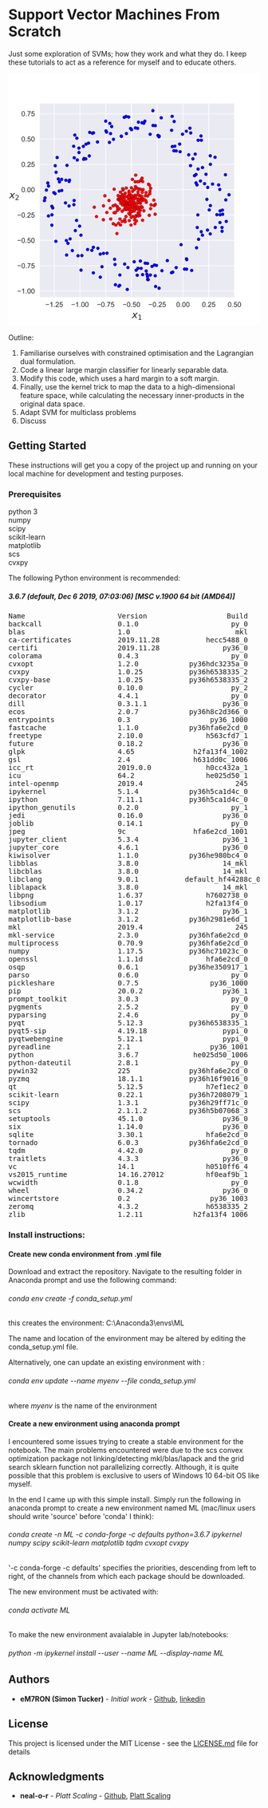 # Support Vector Machines From Scratch

Just some exploration of SVMs; how they work and what they do. I keep these tutorials to act as a reference for myself and to educate others.

![](https://github.com/eM7RON/SVM-from-scratch/blob/master/img1.svg)

Outline:

1. Familiarise ourselves with constrained optimisation and the Lagrangian dual formulation.
2. Code a linear large margin classifier for linearly separable data.
3. Modify this code, which uses a hard margin to a soft margin.
4. Finally, use the kernel trick to map the data to a high-dimensional feature space, while calculating the necessary inner-products in the original data space.
5. Adapt SVM for multiclass problems
6. Discuss

## Getting Started

These instructions will get you a copy of the project up and running on your local machine for development and testing purposes.

### Prerequisites

python 3  
numpy  
scipy  
scikit-learn  
matplotlib  
scs  
cvxpy  

The following Python environment is recommended:

##### 3.6.7 (default, Dec  6 2019, 07:03:06) [MSC v.1900 64 bit (AMD64)]

<pre>
Name                      Version                   Build    Channel   
backcall                  0.1.0                      py_0    conda-forge  
blas                      1.0                         mkl   
ca-certificates           2019.11.28           hecc5488_0    conda-forge  
certifi                   2019.11.28               py36_0    conda-forge  
colorama                  0.4.3                      py_0    conda-forge  
cvxopt                    1.2.0            py36hdc3235a_0   
cvxpy                     1.0.25           py36h6538335_2    conda-forge  
cvxpy-base                1.0.25           py36h6538335_2    conda-forge  
cycler                    0.10.0                     py_2    conda-forge  
decorator                 4.4.1                      py_0    conda-forge  
dill                      0.3.1.1                  py36_0    conda-forge  
ecos                      2.0.7            py36h8c2d366_0   
entrypoints               0.3                   py36_1000    conda-forge  
fastcache                 1.1.0            py36hfa6e2cd_0    conda-forge  
freetype                  2.10.0               h563cfd7_1    conda-forge  
future                    0.18.2                   py36_0    conda-forge  
glpk                      4.65              h2fa13f4_1002    conda-forge  
gsl                       2.4               h631dd0c_1006    conda-forge  
icc_rt                    2019.0.0             h0cc432a_1   
icu                       64.2                 he025d50_1    conda-forge  
intel-openmp              2019.4                      245   
ipykernel                 5.1.4            py36h5ca1d4c_0    conda-forge  
ipython                   7.11.1           py36h5ca1d4c_0    conda-forge  
ipython_genutils          0.2.0                      py_1    conda-forge  
jedi                      0.16.0                   py36_0    conda-forge  
joblib                    0.14.1                     py_0    conda-forge  
jpeg                      9c                hfa6e2cd_1001    conda-forge  
jupyter_client            5.3.4                    py36_1    conda-forge  
jupyter_core              4.6.1                    py36_0    conda-forge  
kiwisolver                1.1.0            py36he980bc4_0    conda-forge  
libblas                   3.8.0                    14_mkl    conda-forge  
libcblas                  3.8.0                    14_mkl    conda-forge  
libclang                  9.0.1           default_hf44288c_0    conda-forge  
liblapack                 3.8.0                    14_mkl    conda-forge  
libpng                    1.6.37               h7602738_0    conda-forge  
libsodium                 1.0.17               h2fa13f4_0    conda-forge  
matplotlib                3.1.2                    py36_1    conda-forge  
matplotlib-base           3.1.2            py36h2981e6d_1    conda-forge  
mkl                       2019.4                      245   
mkl-service               2.3.0            py36hfa6e2cd_0    conda-forge  
multiprocess              0.70.9           py36hfa6e2cd_0    conda-forge  
numpy                     1.17.5           py36hc71023c_0    conda-forge  
openssl                   1.1.1d               hfa6e2cd_0    conda-forge  
osqp                      0.6.1            py36he350917_1    conda-forge  
parso                     0.6.0                      py_0    conda-forge  
pickleshare               0.7.5                 py36_1000    conda-forge  
pip                       20.0.2                   py36_1    conda-forge  
prompt_toolkit            3.0.3                      py_0    conda-forge  
pygments                  2.5.2                      py_0    conda-forge  
pyparsing                 2.4.6                      py_0    conda-forge  
pyqt                      5.12.3           py36h6538335_1    conda-forge  
pyqt5-sip                 4.19.18                  pypi_0    pypi  
pyqtwebengine             5.12.1                   pypi_0    pypi  
pyreadline                2.1                   py36_1001    conda-forge  
python                    3.6.7             he025d50_1006    conda-forge  
python-dateutil           2.8.1                      py_0    conda-forge  
pywin32                   225              py36hfa6e2cd_0    conda-forge  
pyzmq                     18.1.1           py36h16f9016_0    conda-forge  
qt                        5.12.5               h7ef1ec2_0    conda-forge  
scikit-learn              0.22.1           py36h7208079_1    conda-forge  
scipy                     1.3.1            py36h29ff71c_0    conda-forge  
scs                       2.1.1.2          py36h5b07068_3    conda-forge  
setuptools                45.1.0                   py36_0    conda-forge  
six                       1.14.0                   py36_0    conda-forge  
sqlite                    3.30.1               hfa6e2cd_0    conda-forge  
tornado                   6.0.3            py36hfa6e2cd_0    conda-forge  
tqdm                      4.42.0                     py_0    conda-forge  
traitlets                 4.3.3                    py36_0    conda-forge  
vc                        14.1                 h0510ff6_4   
vs2015_runtime            14.16.27012          hf0eaf9b_1   
wcwidth                   0.1.8                      py_0    conda-forge  
wheel                     0.34.2                   py36_0    conda-forge  
wincertstore              0.2                   py36_1003    conda-forge  
zeromq                    4.3.2                h6538335_2    conda-forge  
zlib                      1.2.11            h2fa13f4_1006    conda-forge  
</pre>

### Install instructions:

#### Create new conda environment from .yml file

Download and extract the repository. Navigate to the resulting folder in Anaconda prompt and use the following command:

###### conda env create -f conda_setup.yml

this creates the environment: C:\Anaconda3\envs\ML

The name and location of the environment may be altered by editing the conda_setup.yml file.

Alternatively, one can update an existing environment with :

###### conda env update --name myenv --file conda_setup.yml

where *myenv* is the name of the environment

#### Create a new environment using anaconda prompt

I encountered some issues trying to create a stable environment for the notebook. The main problems encountered were due to the scs convex optimization package not linking/detecting mkl/blas/lapack and the grid search sklearn function not parallelizing correctly. Although, it is quite possible that this problem is exclusive to users of Windows 10 64-bit OS like myself.

In the end I came up with this simple install. Simply run the following in anaconda prompt to create a new environment named ML (mac/linux users should write 'source' before 'conda' I think): 

###### conda create -n ML -c conda-forge -c defaults python=3.6.7 ipykernel numpy scipy scikit-learn matplotlib tqdm cvxopt cvxpy

'-c conda-forge -c defaults' specifies the priorities, descending from left to right, of the channels from which each package should be downloaded.

The new environment must be activated with:

###### conda activate ML

To make the new environment avaialable in Jupyter lab/notebooks:

###### python -m ipykernel install --user --name ML --display-name ML

## Authors

* **eM7RON (Simon Tucker)** - *Initial work* - [Github](https://github.com/eM7RON), [linkedin](https://www.linkedin.com/in/simon-tucker-21838372/)

## License

This project is licensed under the MIT License - see the [LICENSE.md](LICENSE.md) file for details

## Acknowledgments

* **neal-o-r** - *Platt Scaling* - [Github](https://github.com/neal-o-r), [Platt Scaling](https://github.com/neal-o-r/platt)
